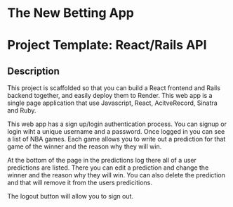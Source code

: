 
# The New Betting App

# Project Template: React/Rails API

## Description

This project is scaffolded so that you can build a React frontend and Rails
backend together, and easily deploy them to Render. This web app is a single page application that use Javascript, React, AcitveRecord, Sinatra and Ruby.

This web app has a sign up/login authentication process. You can signup or login wiht a unique username and a password. 
Once logged in you can see a list of NBA games. Each game allows you to write out a prediction for that game of the winner and the reason why they will win. 

At the bottom of the page in the predictions log there all of a user predictions are listed. There you can edit a prediction and change the winner and the reason why they will win. You can also delete the prediction and that will remove it from the users predicitions.

The logout button will allow you to sign out.


